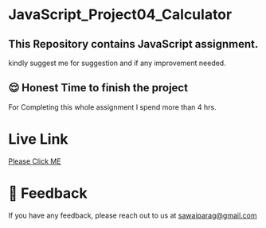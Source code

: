 # JavaScript_Project04_Calculator 
## This Repository contains JavaScript assignment. 


kindly suggest me for suggestion and if any improvement needed.


## 😌 Honest Time to finish the project
For Completing this whole assignment I spend more than 4 hrs. 


# Live Link

 [Please Click ME](https://calculator-parag.netlify.app/)


# 👀 Feedback

If you have any feedback, please reach out to us at sawaiparag@gmail.com